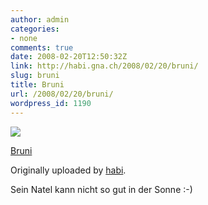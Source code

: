 ```yaml
---
author: admin
categories:
- none
comments: true
date: 2008-02-20T12:50:32Z
link: http://habi.gna.ch/2008/02/20/bruni/
slug: bruni
title: Bruni
url: /2008/02/20/bruni/
wordpress_id: 1190
---
```


[![](http://farm3.static.flickr.com/2011/2278829341_c2c3f17f9e_m.jpg)](http://www.flickr.com/photos/habi/2278829341/)
   

 
  [Bruni](http://www.flickr.com/photos/habi/2278829341/)
    

  Originally uploaded by [habi](http://www.flickr.com/people/habi/).
 



Sein Natel kann nicht so gut in der Sonne :-)
  

